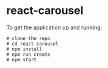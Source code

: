 # react-carousel

To get the application up and running:
```
# clone the repo
# cd react-carousel
# npm install
# npm run create
# npm start
```

